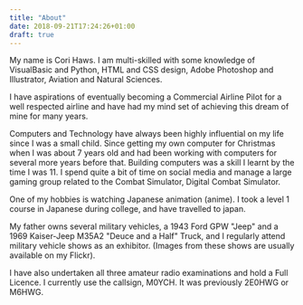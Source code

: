 ```yaml
---
title: "About"
date: 2018-09-21T17:24:26+01:00
draft: true
---
```


My name is Cori Haws. I am multi-skilled with some knowledge of VisualBasic and Python, HTML and CSS design, Adobe Photoshop and Illustrator, Aviation and Natural Sciences.

I have aspirations of eventually becoming a Commercial Airline Pilot for a well respected airline and have had my mind set of achieving this dream of mine for many years.

Computers and Technology have always been highly influential on my life since I was a small child. Since getting my own computer for Christmas when I was about 7 years old and had been working with computers for several more years before that. Building computers was a skill I learnt by the time I was 11. I spend quite a bit of time on social media and manage a large gaming group related to the Combat Simulator, Digital Combat Simulator.

One of my hobbies is watching Japanese animation (anime). I took a level 1 course in Japanese during college, and have travelled to japan.

My father owns several military vehicles, a 1943 Ford GPW "Jeep" and a 1969 Kaiser-Jeep M35A2 "Deuce and a Half" Truck, and I regularly attend military vehicle shows as an exhibitor. (Images from these shows are usually available on my Flickr).

I have also undertaken all three amateur radio examinations and hold a Full Licence. I currently use the callsign, M0YCH. It was previously 2E0HWG or M6HWG.
